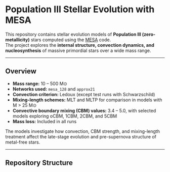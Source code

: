 # Population III Stellar Evolution with MESA

This repository contains stellar evolution models of **Population III (zero-metallicity)** stars computed using the [MESA](https://mesa.sourceforge.net) code.  
The project explores the **internal structure, convection dynamics, and nucleosynthesis** of massive primordial stars over a wide mass range.

---

## Overview

- **Mass range:** 10 – 500 M⊙  
- **Networks used:** `mesa_128` and `approx21`  
- **Convection criterion:** Ledoux (except test runs with Schwarzschild)  
- **Mixing-length schemes:** MLT and MLTP for comparison in models with M > 25 M⊙  
- **Convective boundary mixing (CBM) values:** 3.4 – 5.0, with selected models exploring oCBM, 1CBM, 2CBM, and 5CBM  
- **Mass loss:** Included in all runs  

The models investigate how convection, CBM strength, and mixing-length treatment affect the late-stage evolution and pre-supernova structure of metal-free stars.

---

## Repository Structure
